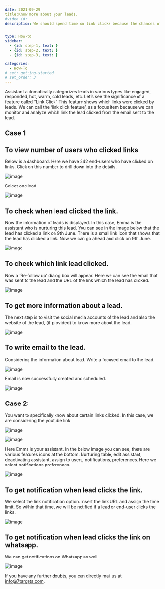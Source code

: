 ```yaml
---
date: 2021-09-29
title:Know more about your leads. 
#video_id: 
description: We should spend time on link clicks because the chances of getting a response from them are much higher.


type: How-to
sidebar:
  - {id: step-1, text: }
  - {id: step-2, text: }
  - {id: step-3, text: }

categories:
  - How-To
# set: getting-started
# set_order: 3
---
```


Assistant automatically categorizes leads in various types like engaged, responded, hot, warm, cold leads, etc. 
Let’s see the significance of a feature called “Link Click”  This feature shows which links were clicked by leads.
We can call the ‘link click feature’, as a focus item because we can monitor and analyze which link the lead clicked from the email sent to the lead. 


## Case 1 
## To view number of users who clicked links
Below is a dashboard. Here we have 342 end-users who have clicked on links. 
Click on this number to drill down into the details.

![image](../../images/linkclick/linkclick1.jpg)

Select one lead 

![image](../../images/linkclick/linkclick2.jpg)
## To check when lead clicked the link. 
Now the information of leads is displayed.
 In this case, Emma is the assistant who is nurturing this lead.
You can see in the image below that the lead has clicked a link on 9th June. There is a small link icon that shows that the lead has clicked a link.
Now we can go ahead and click on 9th June. 


![image](../../images/linkclick/linkclick3.jpg)
## To check which link lead clicked.
Now a ‘Re-follow up’ dialog box will appear. Here we can see the email that was sent to the lead and the URL of the link which the lead has clicked.


![image](../../images/linkclick/linkclick4.jpg)
## To get more information about a lead. 
The next step is to visit the social media accounts of the lead and also the website of the lead, (if provided) to know more about the lead. 


![image](../../images/linkclick/linkclick5.jpg)
## To write email to the lead. 
Considering the information about lead. Write a focused email to the lead.  


![image](../../images/linkclick/linkclick6.jpg)

Email is now successfully created and scheduled. 

![image](../../images/linkclick/linkclick7.jpg)
## Case 2: 

You want to specifically know about certain links clicked. 
In this case, we are considering the youtube link

![image](../../images/linkclick/linkclick8.jpg)

![image](../../images/linkclick/linkclick9.jpg)

Here  Emma is your assistant.
In the below image you can see, there are various features icons at the bottom.
Nurturing table, edit assistant, deactivating assistant, assign to users, notifications, preferences.
Here we select notifications preferences. 

![image](../../images/linkclick/linkclick10.jpg)
## To get notification when lead clicks the link. 

We select the link notification option. Insert the link URL and assign the time limit.
So within that time, we will be notified if a lead or end-user clicks the links.

![image](../../images/linkclick/linkclick11.jpg)
## To get notification when lead clicks the link on whatsapp. 
We can get notifications on Whatsapp as well. 

![image](../../images/linkclick/linkclick12.jpg)

If you have any further doubts, you can directly mail us at info@7targets.com.